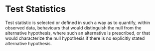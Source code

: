 # Test Statistics 

 Test statistic is selected or defined in such a way as to quantify, within observed data, behaviours that would distinguish the null from the alternative hypothesis, where such an alternative is prescribed, or that would characterize the null hypothesis if there is no explicitly stated alternative hypothesis.

 